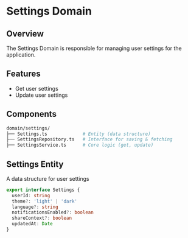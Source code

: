 # Settings Domain

## Overview

The Settings Domain is responsible for managing user settings for the application.

## Features

- Get user settings
- Update user settings

## Components

```bash
domain/settings/
├── Settings.ts             # Entity (data structure)
├── SettingsRepository.ts   # Interface for saving & fetching
├── SettingsService.ts      # Core logic (get, update)
```

## Settings Entity

A data structure for user settings

```ts
export interface Settings {
  userId: string
  theme?: 'light' | 'dark'
  language?: string
  notificationsEnabled?: boolean
  shareContext?: boolean
  updatedAt: Date
}
```